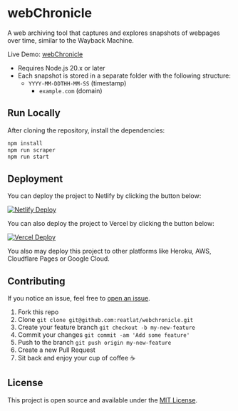 # webChronicle
A web archiving tool that captures and explores snapshots of webpages over time, similar to the Wayback Machine.

Live Demo: [webChronicle](https://webchronicle.dev/)

- Requires Node.js 20.x or later
- Each snapshot is stored in a separate folder with the following structure:
  - `YYYY-MM-DDTHH-MM-SS` (timestamp)
    - `example.com` (domain)

## Run Locally

After cloning the repository, install the dependencies:

```bash
npm install
npm run scraper
npm run start
```

## Deployment

You can deploy the project to Netlify by clicking the button below:

[![Netlify Deploy](https://www.netlify.com/img/deploy/button.svg)](https://app.netlify.com/start/deploy?repository=https://github.com/reatlat/webchronicle)

You can also deploy the project to Vercel by clicking the button below:

[![Vercel Deploy](https://vercel.com/button)](https://vercel.com/import/project?template=https://github.com/reatlat/webchronicle)

You also may deploy this project to other platforms like Heroku, AWS, Cloudflare Pages or Google Cloud.

## Contributing

If you notice an issue, feel free to [open an issue](https://github.com/reatlat/webchronicle/issues).

1. Fork this repo
2. Clone `git clone git@github.com:reatlat/webchronicle.git`
3. Create your feature branch `git checkout -b my-new-feature`
4. Commit your changes `git commit -am 'Add some feature'`
5. Push to the branch `git push origin my-new-feature`
6. Create a new Pull Request
7. Sit back and enjoy your cup of coffee ☕️

## License

This project is open source and available under the [MIT License](LICENSE).